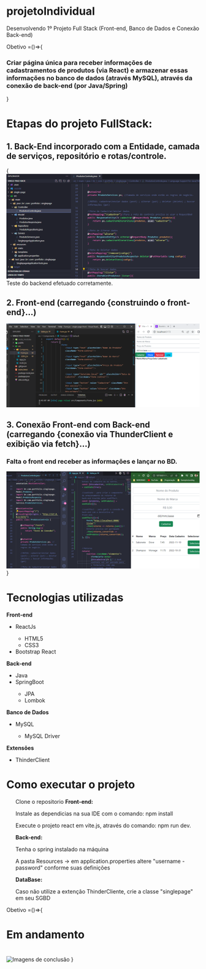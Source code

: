 # projetoIndividual
Desenvolvendo 1º Projeto Full Stack (Front-end, Banco de Dados e Conexão Back-end)

Obetivo =()=>{
    <h3> Criar página única para receber informações de cadastramentos de produtos (via React) e armazenar essas informações no banco de dados (através MySQL), através da conexão de back-end (por Java/Spring)</h3>
}  
<h1>Etapas do projeto FullStack:</h1>
<h2>1. Back-End incorporado com a Entidade, camada de serviços, repositório e rotas/controle.</h2>
{
<img src='BackEndConcluido.png' alt='Imagens das etapas'>
Teste do backend efetuado corretamente.
<h2>2. Front-end (carregando {construindo o front-end}...)</h2>
<img src='ConstruindoOFrontEnd.png' alt='Imagens das etapas'>
<h2>3. Conexão Front-end com Back-end (carregando {conexão via ThunderClient e exibição via <strong>fetch</strong>}...)</h2>
<h3>Falta o front end receber as informações e lançar no BD.</h3>
<img src='ConectandoOsLadosDaaplicacao.png' alt='Imagens das etapas'>
}

<h1>Tecnologias utilizadas</h1>
<strong>Front-end</strong>
<ul>
    <li>ReactJs</li>
        <ul>
            <li>HTML5</li>
            <li>CSS3</li>
        </ul>
    <li>Bootstrap React</li>
</ul>
<strong>Back-end</strong>
<ul>
    <li>Java</li>
    <li>SpringBoot</li>
        <ul>
            <li>JPA</li>
            <li>Lombok</li>
        </ul>
</ul>
<strong>Banco de Dados</strong>
<ul>
    <li>MySQL</li>
        <ul>
            <li>MySQL Driver</li>
        </ul>
</ul>
<strong>Extensões</strong>
<ul>
    <li>ThinderClient</li>
</ul>

<h1><strong>Como executar o projeto</strong></h1>
<ul>
    Clone o repositorio
    <strong>Front-end:</strong>
    <p>Instale as dependicias na sua IDE com o comando: npm install</p>
    <p>Execute o projeto react em vite.js, através do comando: npm run dev.</p>
    <strong>Back-end:</strong>
    <p>Tenha o spring instalado na máquina</p>
    <p>A pasta Resources -> em application.properties altere "username - password" conforme suas definições</p>
    <strong>DataBase:</strong>
    <p>Caso não utilize a extenção ThinderCliente, crie a classe "singlepage" em seu SGBD</p>
    
</ul>

Obetivo =()=>{
    <h1>Em andamento</h1>
    <h1><!-- Objetivo do projeto concluído com sucesso! --></h1>
    <img src=''  alt='Imagens de conclusão'>
} 
